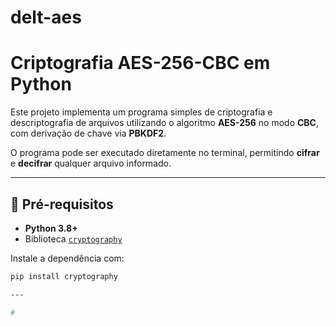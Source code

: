 # delt-aes

# Criptografia AES-256-CBC em Python

Este projeto implementa um programa simples de criptografia e descriptografia de arquivos utilizando o algoritmo **AES-256** no modo **CBC**, com derivação de chave via **PBKDF2**.

O programa pode ser executado diretamente no terminal, permitindo **cifrar** e **decifrar** qualquer arquivo informado.

---

## 🚀 Pré-requisitos

- **Python 3.8+**
- Biblioteca [`cryptography`](https://pypi.org/project/cryptography/)

Instale a dependência com:

```bash
pip install cryptography

---

#
